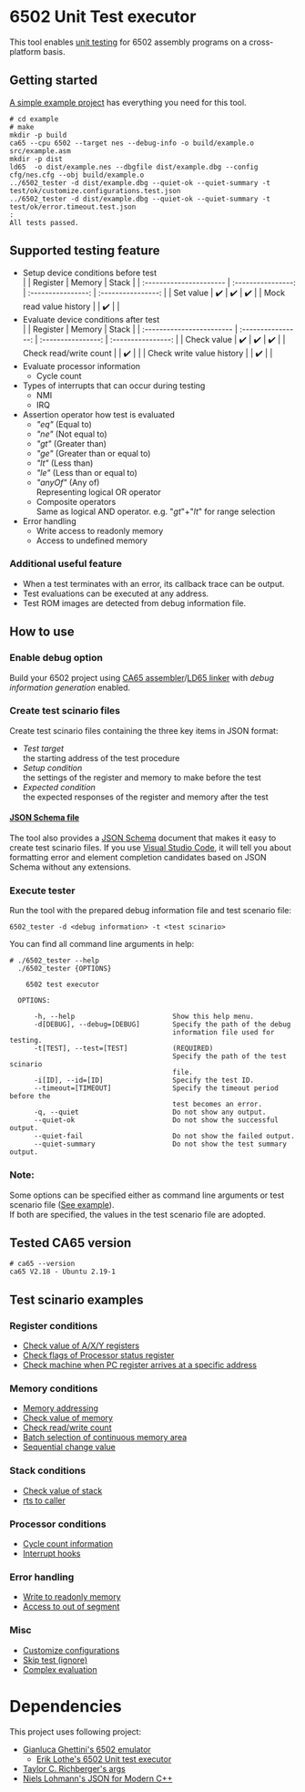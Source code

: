 # 6502 Unit Test executor
This tool enables [unit testing](https://en.wikipedia.org/wiki/Unit_testing) for 6502 assembly programs on a cross-platform basis.

## Getting started
[A simple example project](https://github.com/AsaiYusuke/6502_test_executor/tree/master/example) has everything you need for this tool.


```
# cd example
# make
mkdir -p build
ca65 --cpu 6502 --target nes --debug-info -o build/example.o src/example.asm
mkdir -p dist
ld65  -o dist/example.nes --dbgfile dist/example.dbg --config cfg/nes.cfg --obj build/example.o
../6502_tester -d dist/example.dbg --quiet-ok --quiet-summary -t test/ok/customize.configurations.test.json
../6502_tester -d dist/example.dbg --quiet-ok --quiet-summary -t test/ok/error.timeout.test.json
:
All tests passed.
```

## Supported testing feature

- Setup device conditions before test  
  |                         |      Register      |       Memory       |       Stack        |
  | :---------------------- | :----------------: | :----------------: | :----------------: |
  | Set value               | :heavy_check_mark: | :heavy_check_mark: | :heavy_check_mark: |
  | Mock read value history |                    | :heavy_check_mark: |                    |
- Evaluate device conditions after test  
  |                           |      Register      |       Memory       |       Stack        |
  | :------------------------ | :----------------: | :----------------: | :----------------: |
  | Check value               | :heavy_check_mark: | :heavy_check_mark: | :heavy_check_mark: |
  | Check read/write count    |                    | :heavy_check_mark: |                    |
  | Check write value history |                    | :heavy_check_mark: |                    |
- Evaluate processor information
  - Cycle count
- Types of interrupts that can occur during testing
  - NMI
  - IRQ
- Assertion operator how test is evaluated
  - *"eq"* (Equal to)
  - *"ne"* (Not equal to)
  - *"gt"* (Greater than)
  - *"ge"* (Greater than or equal to)
  - *"lt"* (Less than)
  - *"le"* (Less than or equal to)
  - *"anyOf"* (Any of)  
    Representing logical OR operator
  - Composite operators  
    Same as logical AND operator. e.g. "*gt*"+"*lt*" for range selection
- Error handling
  - Write access to readonly memory
  - Access to undefined memory

### Additional useful feature

- When a test terminates with an error, its callback trace can be output.
- Test evaluations can be executed at any address.
- Test ROM images are detected from debug information file.

## How to use

### Enable debug option
Build your 6502 project using [CA65 assembler](https://cc65.github.io/doc/ca65.html)/[LD65 linker](https://cc65.github.io/doc/ld65.html) with *debug information generation* enabled.

### Create test scinario files
Create test scinario files containing the three key items in JSON format:

- *Test target*  
the starting address of the test procedure
- *Setup condition*  
the settings of the register and memory to make before the test
- *Expected condition*  
the expected responses of the register and memory after the test

#### [JSON Schema file](https://github.com/AsaiYusuke/6502_test_executor/blob/master/schema/testcase.schema.json)
The tool also provides a [JSON Schema](https://json-schema.org/) document that makes it easy to create test scinario files.
If you use [Visual Studio Code](https://code.visualstudio.com/), it will tell you about formatting error and element completion candidates based on JSON Schema without any extensions.

### Execute tester
Run the tool with the prepared debug information file and test scenario file:

```
6502_tester -d <debug information> -t <test scinario>
```

You can find all command line arguments in help:

```
# ./6502_tester --help
  ./6502_tester {OPTIONS}

    6502 test executor

  OPTIONS:

      -h, --help                        Show this help menu.
      -d[DEBUG], --debug=[DEBUG]        Specify the path of the debug
                                        information file used for testing.
      -t[TEST], --test=[TEST]           (REQUIRED)
                                        Specify the path of the test scinario
                                        file.
      -i[ID], --id=[ID]                 Specify the test ID.
      --timeout=[TIMEOUT]               Specify the timeout period before the
                                        test becomes an error.
      -q, --quiet                       Do not show any output.
      --quiet-ok                        Do not show the successful output.
      --quiet-fail                      Do not show the failed output.
      --quiet-summary                   Do not show the test summary output.

```

### Note:
Some options can be specified either as command line arguments or test scenario file ([See example](https://github.com/AsaiYusuke/6502_test_executor/blob/master/example/test/ok/customize.configurations.test.json)).  
If both are specified, the values in the test scenario file are adopted.

## Tested CA65 version

```
# ca65 --version
ca65 V2.18 - Ubuntu 2.19-1
```

## Test scinario examples

### Register conditions
- [Check value of A/X/Y registers](https://github.com/AsaiYusuke/6502_test_executor/blob/master/example/test/ok/register.axy.value.test.json)
- [Check flags of Processor status register](https://github.com/AsaiYusuke/6502_test_executor/blob/master/example/test/ok/register.status.flag.test.json)
- [Check machine when PC register arrives at a specific address](https://github.com/AsaiYusuke/6502_test_executor/blob/master/example/test/ok/init.code.test.json)
### Memory conditions
- [Memory addressing](https://github.com/AsaiYusuke/6502_test_executor/blob/master/example/test/ok/memory.addressing.test.json)
- [Check value of memory](https://github.com/AsaiYusuke/6502_test_executor/blob/master/example/test/ok/memory.value.check.test.json)
- [Check read/write count](https://github.com/AsaiYusuke/6502_test_executor/blob/master/example/test/ok/memory.count.check.test.json)
- [Batch selection of continuous memory area](https://github.com/AsaiYusuke/6502_test_executor/blob/master/example/test/ok/memory.contiguous.memory.area.test.json)
- [Sequential change value](https://github.com/AsaiYusuke/6502_test_executor/blob/master/example/test/ok/memory.sequential.change.value.test.json)

### Stack conditions
- [Check value of stack](https://github.com/AsaiYusuke/6502_test_executor/blob/master/example/test/ok/stack.value.check.test.json)
- [rts to caller](https://github.com/AsaiYusuke/6502_test_executor/blob/master/example/test/ok/stack.rts.check.test.json)

### Processor conditions
- [Cycle count information](https://github.com/AsaiYusuke/6502_test_executor/blob/master/example/test/ok/error.timeout.test.json)
- [Interrupt hooks](https://github.com/AsaiYusuke/6502_test_executor/blob/master/example/test/ok/interrupt.test.json)

### Error handling
- [Write to readonly memory](https://github.com/AsaiYusuke/6502_test_executor/blob/master/example/test/fail/error.readonly.test.json)
- [Access to out of segment](https://github.com/AsaiYusuke/6502_test_executor/blob/master/example/test/fail/error.out_of_segment.test.json)

### Misc
- [Customize configurations](https://github.com/AsaiYusuke/6502_test_executor/blob/master/example/test/ok/customize.configurations.test.json)
- [Skip test (ignore)](https://github.com/AsaiYusuke/6502_test_executor/blob/master/example/test/ok/skip.test.json)
- [Complex evaluation](https://github.com/AsaiYusuke/6502_test_executor/blob/master/example/test/ok/evaluation.test.json)

# Dependencies
This project uses following project:
- [Gianluca Ghettini's 6502 emulator](https://github.com/gianlucag/mos6502)
  - [Erik Lothe's 6502 Unit test executor](https://github.com/89erik/6502_test_executor)
- [Taylor C. Richberger's args](https://github.com/Taywee/args)
- [Niels Lohmann's JSON for Modern C++](https://github.com/nlohmann/json)

